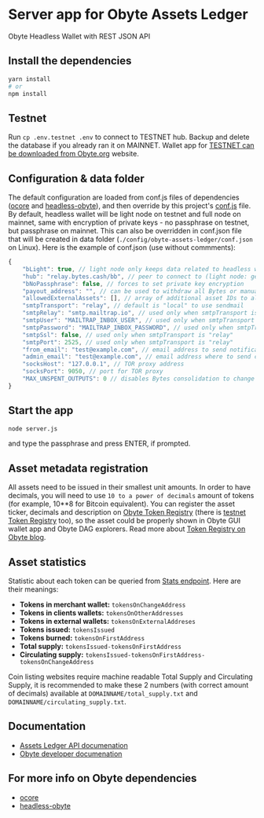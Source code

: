 # Server app for Obyte Assets Ledger

Obyte Headless Wallet with REST JSON API

## Install the dependencies
```bash
yarn install
# or
npm install
```

## Testnet
Run `cp .env.testnet .env` to connect to TESTNET hub. Backup and delete the database if you already ran it on MAINNET. Wallet app for [TESTNET can be downloaded from Obyte.org](https://obyte.org/testnet) website.

## Configuration & data folder
The default configuration are loaded from conf.js files of dependencies ([ocore](https://github.com/byteball/ocore/blob/master/conf.js) and [headless-obyte](https://github.com/byteball/headless-obyte/blob/master/conf.js)), and then override by this project's [conf.js](./conf.js) file. By default, headless wallet will be light node on testnet and full node on mainnet, same with encryption of private keys - no passphrase on testnet, but passphrase on mainnet. This can also be overridden in conf.json file that will be created in data folder (`./config/obyte-assets-ledger/conf.json` on Linux). Here is the example of conf.json (use without commments):
```javascript
{
	"bLight": true, // light node only keeps data related to headless wallet, full node gets all data and is faster
	"hub": "relay.bytes.cash/bb", // peer to connect to (light node: gets data from, full node: finds initial peers from)
	"bNoPassphrase": false, // forces to set private key encryption
	"payout_address": "", // can be used to withdraw all Bytes or manually consolidate Bytes to 1st address (if empty)
	"allowedExternalAssets": [], // array of additional asset IDs to allow to be moves between accounts
	"smtpTransport": "relay", // default is "local" to use sendmail
	"smtpRelay": "smtp.mailtrap.io", // used only when smtpTransport is "relay"
	"smtpUser": "MAILTRAP_INBOX_USER", // used only when smtpTransport is "relay"
	"smtpPassword": "MAILTRAP_INBOX_PASSWORD", // used only when smtpTransport is "relay"
	"smtpSsl": false, // used only when smtpTransport is "relay"
	"smtpPort": 2525, // used only when smtpTransport is "relay"
	"from_email": "test@example.com", // email address to send notification from
	"admin_email": "test@example.com", // email address where to send check_daemon.js notifications
	"socksHost": "127.0.0.1", // TOR proxy address
	"socksPort": 9050, // port for TOR proxy
	"MAX_UNSPENT_OUTPUTS": 0 // disables Bytes consolidation to change address (default: 100)
}
```

## Start the app
```bash
node server.js
```
and type the passphrase and press ENTER, if prompted.

## Asset metadata registration
All assets need to be issued in their smallest unit amounts. In order to have decimals, you will need to use `10 to a power of decimals` amount of tokens (for example, 10**8 for Bitcoin equivalent). You can register the asset ticker, decimals and description on [Obyte Token Registry](https://tokens.ooo/) (there is [testnet Token Registry](https://testnet.tokens.ooo/) too), so the asset could be properly shown in Obyte GUI wallet app and Obyte DAG explorers. Read more about [Token Registry on Obyte blog](https://blog.obyte.org/whats-next-for-obyte-decentralized-token-registry-b87d455deeea).

## Asset statistics
Statistic about each token can be queried from [Stats endpoint](https://natalie-seltzer.gitbook.io/obytetokens/totals). Here are their meanings:
* **Tokens in merchant wallet:** `tokensOnChangeAddress`
* **Tokens in clients wallets:** `tokensOnOtherAddresses`
* **Tokens in external wallets:** `tokensOnExternalAddreses`
* **Tokens issued:** `tokensIssued`
* **Tokens burned:** `tokensOnFirstAddress`
* **Total supply:** `tokensIssued-tokensOnFirstAddress`
* **Circulating supply:** `tokensIssued-tokensOnFirstAddress-tokensOnChangeAddress`

Coin listing websites require machine readable Total Supply and Circulating Supply, it is recommended to make these 2 numbers (with correct amount of decimals) available at `DOMAINNAME/total_supply.txt` and `DOMAINNAME/circulating_supply.txt`.

## Documentation
* [Assets Ledger API documenation](https://natalie-seltzer.gitbook.io/obytetokens/)
* [Obyte developer documenation](https://developer.obyte.org/)

## For more info on Obyte dependencies
* [ocore](https://github.com/byteball/ocore/blob/master/README.md)
* [headless-obyte](https://github.com/byteball/headless-obyte/blob/master/README.md)